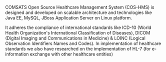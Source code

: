 COMSATS Open Source Healthcare Management System (COS-HMS) is designed and developed on scalable architecture and technologies like Java EE, MySQL, JBoss Application Server on Linux platform. 

It adheres the compliance of international standards like ICD-10 (World Health Organization's International Classification of Diseases), DICOM (Digital Imaging and Communications in Medicine) & LOINC (Logical Observation Identifiers Names and Codes). In implementation of healthcare standards we also have researched on the implementation of HL-7 (for e-information exchange with other healthcare entities)

